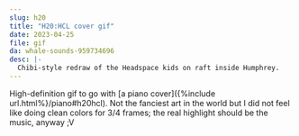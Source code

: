 ```yaml
---
slug: h20
title: "H20:HCL cover gif"
date: 2023-04-25
file: gif
da: whale-sounds-959734696
desc: |-
  Chibi-style redraw of the Headspace kids on raft inside Humphrey.
---
```

High-definition gif to go with [a piano cover]({%include url.html%}/piano#h20hcl). Not the fanciest art in the world but I did not feel like doing clean colors for 3/4 frames; the real highlight should be the music, anyway ;V